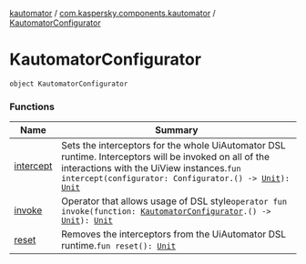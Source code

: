 [kautomator](../../index.md) / [com.kaspersky.components.kautomator](../index.md) / [KautomatorConfigurator](./index.md)

# KautomatorConfigurator

`object KautomatorConfigurator`

### Functions

| Name | Summary |
|---|---|
| [intercept](intercept.md) | Sets the interceptors for the whole UiAutomator DSL runtime. Interceptors will be invoked on all of the interactions with the UiView instances.`fun intercept(configurator: Configurator.() -> `[`Unit`](https://kotlinlang.org/api/latest/jvm/stdlib/kotlin/-unit/index.html)`): `[`Unit`](https://kotlinlang.org/api/latest/jvm/stdlib/kotlin/-unit/index.html) |
| [invoke](invoke.md) | Operator that allows usage of DSL style`operator fun invoke(function: `[`KautomatorConfigurator`](./index.md)`.() -> `[`Unit`](https://kotlinlang.org/api/latest/jvm/stdlib/kotlin/-unit/index.html)`): `[`Unit`](https://kotlinlang.org/api/latest/jvm/stdlib/kotlin/-unit/index.html) |
| [reset](reset.md) | Removes the interceptors from the UiAutomator DSL runtime.`fun reset(): `[`Unit`](https://kotlinlang.org/api/latest/jvm/stdlib/kotlin/-unit/index.html) |

